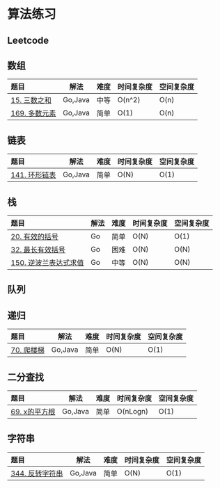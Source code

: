# 算法练习
## Leetcode
## 数组
|题目|解法|难度|时间复杂度|空间复杂度|
|:---|---|---|---|---|
|[15. 三数之和](https://leetcode.cn/problems/3sum/) | Go,Java| 中等| O(n^2)  | O(n)|
|[169. 多数元素](https://leetcode.cn/problems/majority-element/) |Go,Java| 简单|O(1)| O(n)|

## 链表
|题目|解法|难度|时间复杂度|空间复杂度|
|:---|---|---|---|---|
|[141. 环形链表](https://leetcode.cn/problems/linked-list-cycle/) |Go,Java| 简单|O(N)|O(1)|

## 栈
|题目|解法|难度|时间复杂度|空间复杂度|
|:---|---|---|---|---|
|[20. 有效的括号](https://leetcode.cn/problems/valid-parentheses/) |Go| 简单|O(N)|O(1)|
|[32. 最长有效括号](https://leetcode.cn/problems/longest-valid-parentheses/) |Go|困难|O(N)|O(N)|
|[150. 逆波兰表达式求值](https://leetcode.cn/problems/evaluate-reverse-polish-notation/)|Go|中等|O(N)|O(N)|

## 队列

## 递归
|题目|解法|难度|时间复杂度|空间复杂度|
|:---|---|---|---|---|
|[70. 爬楼梯](https://leetcode.cn/problems/climbing-stairs/)|Go,Java|简单|O(N)|O(1)|

## 二分查找
|题目|解法|难度|时间复杂度|空间复杂度|
|:---|---|---|---|---|
|[69. x的平方根](https://leetcode.cn/problems/sqrtx/)|Go,Java|简单|O(nLogn)|O(1)|

## 字符串
|题目|解法|难度|时间复杂度|空间复杂度|
|:---|---|---|---|---|
|[344. 反转字符串](https://leetcode.cn/problems/reverse-string/)|Go,Java|简单|O(N)|O(1)|

